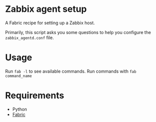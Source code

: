 # Zabbix agent setup

A Fabric recipe for setting up a Zabbix host.

Primarily, this script asks you some questions to help you configure the 
`zabbix_agentd.conf` file.

# Usage
Run `fab -l` to see available commands. Run commands with `fab command_name`

# Requirements
* Python
* [Fabric](http://www.fabfile.org/installing.html)
